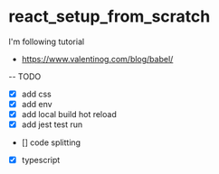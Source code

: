 # react_setup_from_scratch

I'm following tutorial 
- https://www.valentinog.com/blog/babel/




-- TODO
- [x] add css
- [x] add env
- [x] add local build hot reload
- [x] add jest test run
- [] code splitting
- [x] typescript
